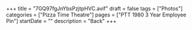 +++
title = "7GQ97fgJnYbsPzjtpHVC.avif"
draft = false
tags = ["Photos"]
categories = ["Pizza Time Theatre"]
pages = ["PTT 1980 3 Year Employee Pin"]
startDate = ""
description = "Back"
+++
